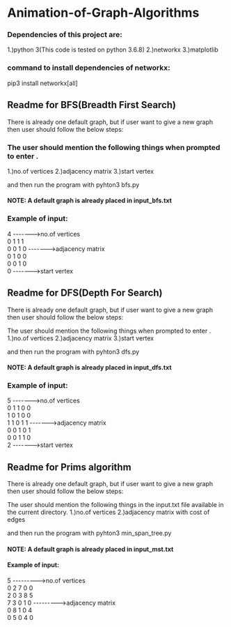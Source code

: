 # Animation-of-Graph-Algorithms

### Dependencies of this project are:
1.)python 3(This code is tested on python 3.6.8)
2.)networkx
3.)matplotlib

### command to install dependencies of networkx:
pip3 install networkx[all]


## Readme for BFS(Breadth First Search)

There is already one default graph, but if user want to give a new graph then user should follow the below steps:
 
### The user should mention the following things when prompted to enter .
1.)no.of vertices
2.)adjacency matrix
3.)start vertex


and then run the program with pyhton3 bfs.py

#### NOTE: A default graph is already placed in input_bfs.txt

### Example of input:
4        ------->no.of vertices <br>
0 1 1 1<br>
0 0 1 0  ------->adjacency matrix <br>
0 1 0 0 <br>
0 0 1 0 <br>
0        ------->start vertex <br>


## Readme for DFS(Depth For Search)

There is already one default graph, but if user want to give a new graph then user should follow the below steps:
 
The user should mention the following things when prompted to enter .
1.)no.of vertices
2.)adjacency matrix
3.)start vertex

and then run the program with pyhton3 dfs.py

#### NOTE: A default graph is already placed in input_dfs.txt

### Example of input:
5          ------->no.of vertices <br>
0 1 1 0 0 <br>
1 0 1 0 0  <br>
1 1 0 1 1  ------->adjacency matrix <br>
0 0 1 0 1 <br>
0 0 1 1 0 <br>
2          ------->start vertex <br>


## Readme for Prims algorithm

There is already one default graph, but if user want to give a new graph then user should follow the below steps:

The user should mention the following things in the input.txt file available in the current directory.
1.)no.of vertices
2.)adjacency matrix with cost of edges


and then run the program with pyhton3 min_span_tree.py

#### NOTE: A default graph is already placed in input_mst.txt

#### Example of input:
5         --------->no.of vertices  <br>
0 2 7 0 0 <br>
2 0 3 8 5 <br>
7 3 0 1 0 --------->adjacency matrix <br>
0 8 1 0 4 <br>
0 5 0 4 0 <br>
